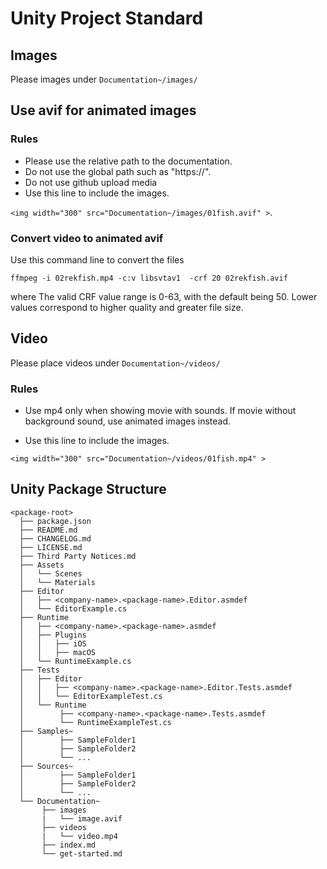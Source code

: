 # Unity Project Standard

## Images

Please images under `Documentation~/images/`

## Use avif for animated images

### Rules
* Please use the relative path to the documentation. 
* Do not use the global path such as "https://". 
* Do not use github upload media
* Use this line to include the images. 

```<img width="300" src="Documentation~/images/01fish.avif" >```.


### Convert video to animated avif
Use this command line to convert the files 

```
ffmpeg -i 02rekfish.mp4 -c:v libsvtav1  -crf 20 02rekfish.avif
```
where 
The valid CRF value range is 0-63, with the default being 50. Lower values correspond to higher quality and greater file size. 

## Video 
Please place videos under `Documentation~/videos/`

### Rules
* Use mp4 only when showing movie with sounds. If movie without background sound, use animated images instead. 

* Use this line to include the images.

```<img width="300" src="Documentation~/videos/01fish.mp4" >```

## Unity Package Structure
```
<package-root>
  ├── package.json
  ├── README.md
  ├── CHANGELOG.md
  ├── LICENSE.md
  ├── Third Party Notices.md
  ├── Assets
  │   └── Scenes
  │   └── Materials
  ├── Editor
  │   ├── <company-name>.<package-name>.Editor.asmdef
  │   └── EditorExample.cs
  ├── Runtime
  │   ├── <company-name>.<package-name>.asmdef
  │   ├── Plugins
  │   │   ├── iOS
  │   │   ├── macOS
  │   └── RuntimeExample.cs
  ├── Tests
  │   ├── Editor
  │   │   ├── <company-name>.<package-name>.Editor.Tests.asmdef
  │   │   └── EditorExampleTest.cs
  │   └── Runtime
  │        ├── <company-name>.<package-name>.Tests.asmdef
  │        └── RuntimeExampleTest.cs
  ├── Samples~
  │        ├── SampleFolder1
  │        ├── SampleFolder2
  │        └── ...
  ├── Sources~
  │        ├── SampleFolder1
  │        ├── SampleFolder2
  │        └── ...
  └── Documentation~
       ├── images
       |   └── image.avif
       ├── videos
       |   └── video.mp4
       ├── index.md
       └── get-started.md
```
